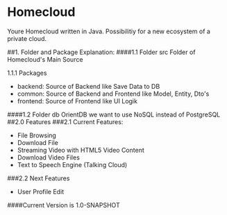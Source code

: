 # Homecloud

Youre Homecloud written in Java. Possibilitiy for a new ecosystem of a private cloud.

##1. Folder and Package Explanation:
####1.1 Folder src 
Folder of Homecloud's Main Source

1.1.1 Packages
- backend: Source of Backend like Save Data to DB
- common: Source of Backend and Frontend like Model, Entity, Dto's
- frontend: Source of Frontend like UI Logik  

####1.2 Folder db
OrientDB we want to use NoSQL instead of PostgreSQL
##2.0 Features
###2.1 Current Features:
- File Browsing
- Download File
- Streaming Video with HTML5 Video Content
- Download Video Files
- Text to Speech Engine (Talking Cloud)

###2.2 Next Features
- User Profile Edit


####Current Version is 1.0-SNAPSHOT

